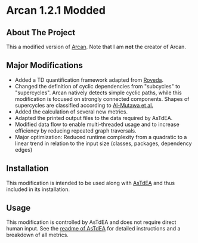 # Arcan 1.2.1 Modded

## About The Project
This a modified version of [Arcan](https://gitlab.com/essere.lab.public/arcan). Note that I am **not** the creator of Arcan.

## Major Modifications
* Added a TD quantification framework adapted from [Roveda](https://boa.unimib.it/handle/10281/199005).
* Changed the definition of cyclic dependencies from "subcycles" to "supercycles". Arcan natively detects simple cyclic paths, while this modification is focused on strongly connected components. Shapes of supercycles are classified according to [Al-Mutawa et al.](https://ieeexplore.ieee.org/abstract/document/6824106)
* Added the calculation of several new metrics.
* Adapted the printed output files to the data required by AsTdEA.
* Modified data flow to enable multi-threaded usage and to increase efficiency by reducing repeated graph traversals.
* Major optimization: Reduced runtime complexity from a quadratic to a linear trend in relation to the input size (classes, packages, dependency edges)

## Installation
This modification is intended to be used along with [AsTdEA](https://github.com/PhilippGnoyke/AsTdEA) and thus included in its installation.

## Usage
This modification is controlled by AsTdEA and does not require direct human input. See the [readme of AsTdEA](https://github.com/PhilippGnoyke/AsTdEA/blob/master/README.md) for detailed instructions and a breakdown of all metrics.
